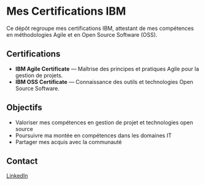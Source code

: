 # Mes Certifications IBM

Ce dépôt regroupe mes certifications IBM, attestant de mes compétences en méthodologies Agile et en Open Source Software (OSS).

## Certifications

- **IBM Agile Certificate** — Maîtrise des principes et pratiques Agile pour la gestion de projets.  
- **IBM OSS Certificate** — Connaissance des outils et technologies Open Source Software.

## Objectifs

- Valoriser mes compétences en gestion de projet et technologies open source  
- Poursuivre ma montée en compétences dans les domaines IT  
- Partager mes acquis avec la communauté

## Contact

[LinkedIn](https://www.linkedin.com/in/esteban-levy-709036374/)
